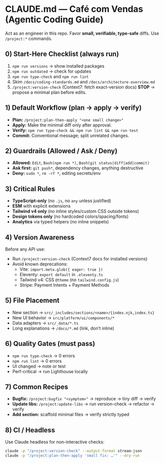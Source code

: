 # CLAUDE.md — Café com Vendas (Agentic Coding Guide)

Act as an engineer in this repo. Favor **small, verifiable, type-safe** diffs. Use `/project:*` commands.

## 0) Start-Here Checklist (always run)
1. `npm run versions` → show installed packages
2. `npm run outdated` → check for updates
3. `npm run type-check` and `npm run lint`
4. Skim `/docs/coding-standards.md` and `/docs/architecture-overview.md`
5. `/project:version-check` (Context7: fetch exact-version docs)
**STOP** → propose a minimal plan before edits.

## 1) Default Workflow (plan → apply → verify)
- **Plan:** `/project:plan-then-apply "<one small change>"`
- **Apply:** Make the minimal diff only after approval.
- **Verify:** `npm run type-check && npm run lint && npm run test`
- **Commit:** Conventional message; split unrelated changes.

## 2) Guardrails (Allowed / Ask / Deny)
- **Allowed:** `Edit`, `Bash(npm run *)`, `Bash(git status|diff|add|commit)`
- **Ask first:** `git push*`, dependency changes, anything destructive
- **Deny:** `sudo *`, `rm -rf *`, editing secrets/env

## 3) Critical Rules
- **TypeScript-only** (no `.js`, no `any` unless justified)
- **ESM** with explicit extensions
- **Tailwind v4 only** (no inline styles/custom CSS outside tokens)
- **Design tokens only** (no hardcoded colors/spacing/fonts)
- **Analytics** via typed helpers (no inline snippets)

## 4) Version Awareness
Before any API use:
- Run `/project:version-check` (Context7 docs for installed versions)
- Avoid known deprecations:
  - Vite: `import.meta.glob({ eager: true })`
  - Eleventy: `export default` in `.eleventy.ts`
  - Tailwind v4: CSS `@theme` (no `tailwind.config.js`)
  - Stripe: Payment Intents + Payment Methods

## 5) File Placement
- New section → `src/_includes/sections/<name>/{index.njk,index.ts}`
- New UI behavior → `src/platform/ui/components/*`
- Data adapters → `src/_data/*.ts`
- Long explanations → `/docs/*.md` (link, don’t inline)

## 6) Quality Gates (must pass)
- `npm run type-check` → 0 errors
- `npm run lint` → 0 errors
- UI changed → note or test
- Perf-critical → run Lighthouse locally

## 7) Common Recipes
- **Bugfix:** `/project:bugfix "<symptom>"` → reproduce → tiny diff → verify
- **Update libs:** `/project:update-libs` → run version-check → refactor → verify
- **Add section:** scaffold minimal files → verify strictly typed

## 8) CI / Headless
Use Claude headless for non-interactive checks:
```bash
claude -p "/project:version-check" --output-format stream-json
claude -p "/project:plan-then-apply 'small fix: …'" --dry-run
